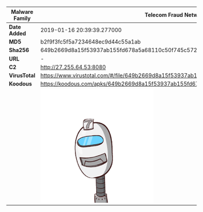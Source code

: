 | Malware Family | Telecom Fraud Network for South Koreans                      |
| -------------- | ------------------------------------------------------------ |
| **Date Added** | 2019-01-16 20:39:39.277000                                                   |
| **MD5**        | b2f9f3fc5f5a7234648ec9d44c55a1ab                             |
| **Sha256**     | 649b2669d8a15f53937ab155fd678a5a68110c50f745c5726b45a96d77f53971 |
| **URL**        | -                                                            |
| **C2**         | http://27.255.64.53:8080 |
| **VirusTotal** | https://www.virustotal.com/#/file/649b2669d8a15f53937ab155fd678a5a68110c50f745c5726b45a96d77f53971/detection |
| **Koodous**    | https://koodous.com/apks/649b2669d8a15f53937ab155fd678a5a68110c50f745c5726b45a96d77f53971 |
|                | ![](../assets/649b2669d8a15f53937ab155fd678a5a68110c50f745c5726b45a96d77f53971.png) |